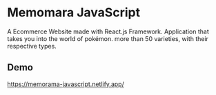 # Memomara JavaScript 

A Ecommerce Website made with React.js Framework.
Application that takes you into the world of pokémon. more than 50 varieties, with their respective types.

## Demo
https://memorama-javascript.netlify.app/
